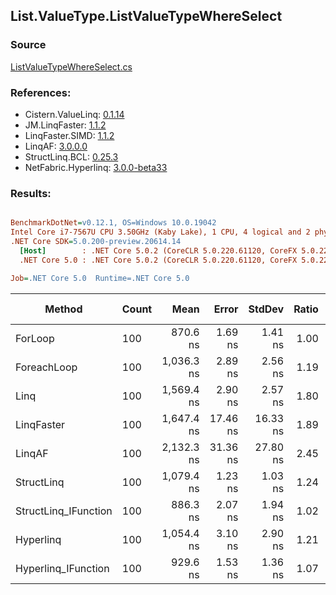 ﻿## List.ValueType.ListValueTypeWhereSelect

### Source
[ListValueTypeWhereSelect.cs](../LinqBenchmarks/List/ValueType/ListValueTypeWhereSelect.cs)

### References:
- Cistern.ValueLinq: [0.1.14](https://www.nuget.org/packages/Cistern.ValueLinq/0.1.14)
- JM.LinqFaster: [1.1.2](https://www.nuget.org/packages/JM.LinqFaster/1.1.2)
- LinqFaster.SIMD: [1.1.2](https://www.nuget.org/packages/LinqFaster.SIMD/1.0.3)
- LinqAF: [3.0.0.0](https://www.nuget.org/packages/LinqAF/3.0.0.0)
- StructLinq.BCL: [0.25.3](https://www.nuget.org/packages/StructLinq.BCL/0.25.3)
- NetFabric.Hyperlinq: [3.0.0-beta33](https://www.nuget.org/packages/NetFabric.Hyperlinq/3.0.0-beta33)

### Results:
``` ini

BenchmarkDotNet=v0.12.1, OS=Windows 10.0.19042
Intel Core i7-7567U CPU 3.50GHz (Kaby Lake), 1 CPU, 4 logical and 2 physical cores
.NET Core SDK=5.0.200-preview.20614.14
  [Host]        : .NET Core 5.0.2 (CoreCLR 5.0.220.61120, CoreFX 5.0.220.61120), X64 RyuJIT
  .NET Core 5.0 : .NET Core 5.0.2 (CoreCLR 5.0.220.61120, CoreFX 5.0.220.61120), X64 RyuJIT

Job=.NET Core 5.0  Runtime=.NET Core 5.0  

```
|               Method | Count |       Mean |    Error |   StdDev | Ratio | RatioSD |  Gen 0 | Gen 1 | Gen 2 | Allocated |
|--------------------- |------ |-----------:|---------:|---------:|------:|--------:|-------:|------:|------:|----------:|
|              ForLoop |   100 |   870.6 ns |  1.69 ns |  1.41 ns |  1.00 |    0.00 |      - |     - |     - |         - |
|          ForeachLoop |   100 | 1,036.3 ns |  2.89 ns |  2.56 ns |  1.19 |    0.00 |      - |     - |     - |         - |
|                 Linq |   100 | 1,569.4 ns |  2.90 ns |  2.57 ns |  1.80 |    0.00 | 0.1335 |     - |     - |     280 B |
|           LinqFaster |   100 | 1,647.4 ns | 17.46 ns | 16.33 ns |  1.89 |    0.02 | 2.4433 |     - |     - |    5112 B |
|               LinqAF |   100 | 2,132.3 ns | 31.36 ns | 27.80 ns |  2.45 |    0.03 |      - |     - |     - |         - |
|           StructLinq |   100 | 1,079.4 ns |  1.23 ns |  1.03 ns |  1.24 |    0.00 | 0.0343 |     - |     - |      72 B |
| StructLinq_IFunction |   100 |   886.3 ns |  2.07 ns |  1.94 ns |  1.02 |    0.00 |      - |     - |     - |         - |
|            Hyperlinq |   100 | 1,054.4 ns |  3.10 ns |  2.90 ns |  1.21 |    0.00 |      - |     - |     - |         - |
|  Hyperlinq_IFunction |   100 |   929.6 ns |  1.53 ns |  1.36 ns |  1.07 |    0.00 |      - |     - |     - |         - |
